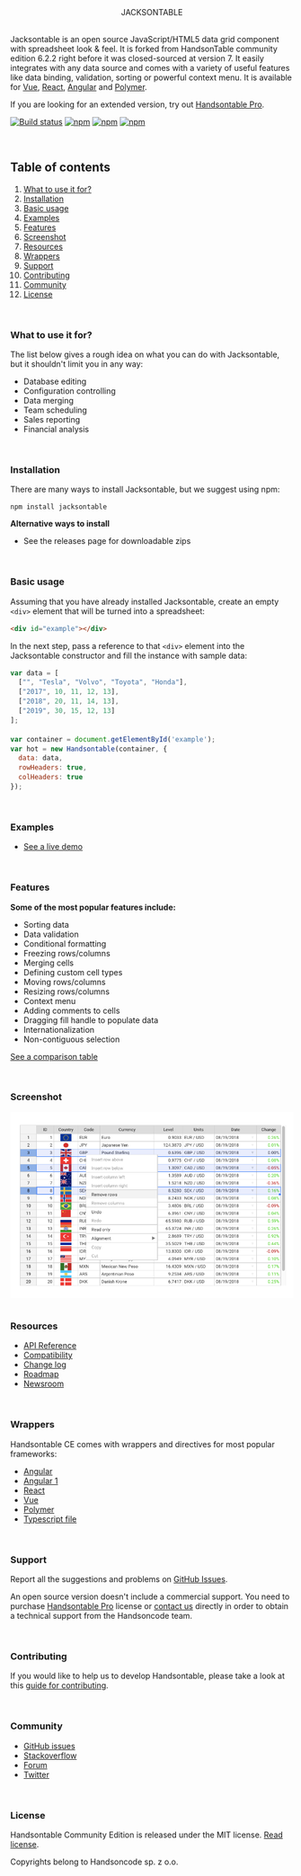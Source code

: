 <div align="center">
JACKSONTABLE
</div>

<br/>

Jacksontable is an open source JavaScript/HTML5 data grid component with spreadsheet look & feel. It is forked from HandsonTable community edition 6.2.2 right before it was closed-sourced at version 7. It easily integrates with any data source and comes with a variety of useful features like data binding, validation, sorting or powerful context menu. It is available for [Vue](//github.com/handsontable/vue-handsontable-official), [React](//github.com/handsontable/react-handsontable), [Angular](//github.com/handsontable/angular-handsontable) and [Polymer](//github.com/handsontable/hot-table).

If you are looking for an extended version, try out [Handsontable Pro](//github.com/handsontable/handsontable-pro).

[![Build status](https://travis-ci.org/rathbone-labs/jacksontable.png?branch=master)](//travis-ci.org/rathbone-labs/jacksontable)
[![npm](https://img.shields.io/npm/dt/handsontable.svg)](//npmjs.com/package/jacksontable)
[![npm](https://img.shields.io/npm/dm/handsontable.svg)](//npmjs.com/package/jacksontable)
[![npm](https://img.shields.io/github/contributors/handsontable/handsontable.svg)](//github.com/rathbone-labs/jacksontable/graphs/contributors)

<br/>

## Table of contents

1. [What to use it for?](#what-to-use-it-for)
1. [Installation](#installation)
2. [Basic usage](#basic-usage)
3. [Examples](#examples)
4. [Features](#features)
5. [Screenshot](#screenshot)
6. [Resources](#resources)
7. [Wrappers](#wrappers)
8. [Support](#support)
9. [Contributing](#contributing)
10. [Community](#community)
11. [License](#license)

<br/>

### What to use it for?
The list below gives a rough idea on what you can do with Jacksontable, but it shouldn't limit you in any way:

- Database editing
- Configuration controlling
- Data merging
- Team scheduling
- Sales reporting
- Financial analysis

<br/>

### Installation
There are many ways to install Jacksontable, but we suggest using npm:
```
npm install jacksontable
```

**Alternative ways to install**
- See the releases page for downloadable zips

<br/>

### Basic usage
Assuming that you have already installed Jacksontable, create an empty `<div>` element that will be turned into a spreadsheet:

```html
<div id="example"></div>
```
In the next step, pass a reference to that `<div>` element into the Jacksontable constructor and fill the instance with sample data:
```javascript
var data = [
  ["", "Tesla", "Volvo", "Toyota", "Honda"],
  ["2017", 10, 11, 12, 13],
  ["2018", 20, 11, 14, 13],
  ["2019", 30, 15, 12, 13]
];

var container = document.getElementById('example');
var hot = new Handsontable(container, {
  data: data,
  rowHeaders: true,
  colHeaders: true
});
```

<br/>

### Examples
- [See a live demo](//handsontable.com/examples.html)

<br/>

### Features

**Some of the most popular features include:**

- Sorting data
- Data validation
- Conditional formatting
- Freezing rows/columns
- Merging cells
- Defining custom cell types
- Moving rows/columns
- Resizing rows/columns
- Context menu
- Adding comments to cells
- Dragging fill handle to populate data
- Internationalization
- Non-contiguous selection

[See a comparison table](//handsontable.com/docs/tutorial-features.html)

<br/>

### Screenshot
<div align="center">
<a href="//handsontable.com/examples.html">
<img src="https://raw.githubusercontent.com/handsontable/static-files/master/Images/Screenshots/handsontable-ce-showcase.png" align="center" alt="Handsontable Community Edition Screenshot"/>
</a>
</div>

<br/>

### Resources
- [API Reference](//handsontable.com/docs/Core.html)
- [Compatibility](//handsontable.com/docs/tutorial-compatibility.html)
- [Change log](//github.com/handsontable/handsontable/releases)
- [Roadmap](//trello.com/b/PztR4hpj)
- [Newsroom](//twitter.com/handsontable)

<br/>

### Wrappers
Handsontable CE comes with wrappers and directives for most popular frameworks:

- [Angular](//github.com/handsontable/angular-handsontable)
- [Angular 1](//github.com/handsontable/ngHandsontable)
- [React](//github.com/handsontable/react-handsontable)
- [Vue](//github.com/handsontable/vue-handsontable-official)
- [Polymer](//github.com/handsontable/hot-table)
- [Typescript file](//github.com/handsontable/handsontable/blob/master/handsontable.d.ts)

<br/>

### Support
Report all the suggestions and problems on [GitHub Issues](//github.com/handsontable/handsontable/issues).

An open source version doesn't include a commercial support. You need to purchase [Handsontable Pro](//github.com/handsontable/handsontable-pro) license or [contact us](//handsontable.com/contact.html) directly in order to obtain a technical support from the Handsoncode team.

<br/>

### Contributing
If you would like to help us to develop Handsontable, please take a look at this [guide for contributing](//github.com/handsontable/handsontable/blob/master/CONTRIBUTING.md).

<br/>

### Community
- [GitHub issues](//github.com/handsontable/handsontable/issues)
- [Stackoverflow](//stackoverflow.com/tags/handsontable)
- [Forum](//forum.handsontable.com)
- [Twitter](//twitter.com/handsontable)

<br/>

### License
Handsontable Community Edition is released under the MIT license. [Read license](//github.com/handsontable/handsontable/blob/master/LICENSE).

Copyrights belong to Handsoncode sp. z o.o.
